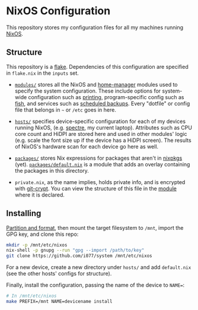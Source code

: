# NixOS Configuration

This repository stores my configuration files for all my machines running
[NixOS](https://nixos.org/).

## Structure

This repository is a [flake](https://github.com/tweag/rfcs/blob/flakes/rfcs/0049-flakes.md).
Dependencies of this configuration are specified in `flake.nix` in the `inputs` set.

- [`modules/`](./modules) stores all the NixOS and
  [home-manager](https://github.com/rycee-home-manager) modules used to specify the
  system configuration. These include options for system-wide
  configuration such as [printing](./modules/printing.nix),
  program-specific config such as [fish](./modules/env/fish.nix), and
  services such as [scheduled backups](./modules/backup.nix). Every
  "dotfile" or config file that belongs in `~` or `/etc` goes in here.

- [`hosts/`](./hosts) specifies device-specific configuration for each of
  my devices running NixOS, (e.g. [spectre](./hosts/spectre), my current
  laptop). Attributes such as CPU core count and HiDPI are stored here and
  used in other modules' logic (e.g. scale the font size up if the device
  has a HiDPI screen). The results of NixOS's hardware
  scan for each device go here as well.

- [`packages/`](./packages) stores Nix expressions for packages that aren't in
[nixpkgs](https://github.com/NixOS/nixpkgs) (yet).
[`packages/default.nix`](./packages/default.nix) is a module that adds an
overlay containing the packages in this directory.

- `private.nix`, as the name implies, holds private info, and is encrypted
with [git-crypt](https://github.com/AGWA/git-crypt). You can view the
structure of this file in the [module](./modules/private.nix) where it is
declared.

## Installing

[Partition and format](https://nixos.org/nixos/manual/index.html#sec-installation-partitioning),
then mount the target filesystem to `/mnt`, import the GPG key, and clone this repo:

```sh
mkdir -p /mnt/etc/nixos
nix-shell -p gnupg --run "gpg --import /path/to/key"
git clone https://github.com/i077/system /mnt/etc/nixos
```

For a new device, create a new directory under `hosts/` and add
`default.nix` (see the other hosts' configs for structure).

Finally, install the configuration,
passing the name of the device to `NAME=`:

```sh
# In /mnt/etc/nixos
make PREFIX=/mnt NAME=devicename install
```
